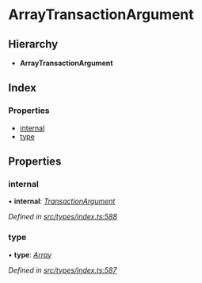 # ArrayTransactionArgument

## Hierarchy

* **ArrayTransactionArgument**

## Index

### Properties

* [internal](arraytransactionargument.md#internal)
* [type](arraytransactionargument.md#type)

## Properties

### internal

• **internal**: [_TransactionArgument_](../globals.md#transactionargument)

_Defined in_ [_src/types/index.ts:588_](https://github.com/PolymathNetwork/polymesh-sdk/blob/a0872cf4/src/types/index.ts#L588)

### type

• **type**: [_Array_](../enums/transactionargumenttype.md#array)

_Defined in_ [_src/types/index.ts:587_](https://github.com/PolymathNetwork/polymesh-sdk/blob/a0872cf4/src/types/index.ts#L587)

